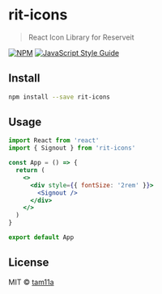 # rit-icons

> React Icon Library for Reserveit

[![NPM](https://img.shields.io/npm/v/rit-icons.svg)](https://www.npmjs.com/package/rit-icons) [![JavaScript Style Guide](https://img.shields.io/badge/code_style-standard-brightgreen.svg)](https://standardjs.com)

## Install

```bash
npm install --save rit-icons
```

## Usage

```jsx
import React from 'react'
import { Signout } from 'rit-icons'

const App = () => {
  return (
    <>
      <div style={{ fontSize: '2rem' }}>
        <Signout />
      </div>
    </>
  )
}

export default App
```

## License

MIT © [tam11a](https://github.com/tam11a)
